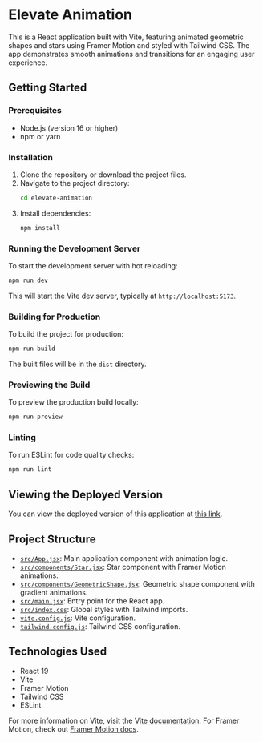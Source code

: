 # Elevate Animation

This is a React application built with Vite, featuring animated geometric shapes and stars using Framer Motion and styled with Tailwind CSS. The app demonstrates smooth animations and transitions for an engaging user experience.

## Getting Started

### Prerequisites

- Node.js (version 16 or higher)
- npm or yarn

### Installation

1. Clone the repository or download the project files.
2. Navigate to the project directory:
   ```sh
   cd elevate-animation
   ```
3. Install dependencies:
   ```sh
   npm install
   ```

### Running the Development Server

To start the development server with hot reloading:

```sh
npm run dev
```

This will start the Vite dev server, typically at `http://localhost:5173`.

### Building for Production

To build the project for production:

```sh
npm run build
```

The built files will be in the `dist` directory.

### Previewing the Build

To preview the production build locally:

```sh
npm run preview
```

### Linting

To run ESLint for code quality checks:

```sh
npm run lint
```

## Viewing the Deployed Version

You can view the deployed version of this application at [this link](https://elevate-animation-gules.vercel.app).

## Project Structure

- [`src/App.jsx`](src/App.jsx): Main application component with animation logic.
- [`src/components/Star.jsx`](src/components/Star.jsx): Star component with Framer Motion animations.
- [`src/components/GeometricShape.jsx`](src/components/GeometricShape.jsx): Geometric shape component with gradient animations.
- [`src/main.jsx`](src/main.jsx): Entry point for the React app.
- [`src/index.css`](src/index.css): Global styles with Tailwind imports.
- [`vite.config.js`](vite.config.js): Vite configuration.
- [`tailwind.config.js`](tailwind.config.js): Tailwind CSS configuration.

## Technologies Used

- React 19
- Vite
- Framer Motion
- Tailwind CSS
- ESLint

For more information on Vite, visit the [Vite documentation](https://vitejs.dev/). For Framer Motion, check out [Framer Motion docs](https://www.framer.com/motion/).
